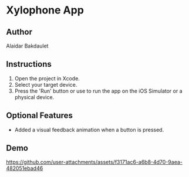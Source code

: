 # Xylophone App

## Author
Alaidar Bakdaulet

## Instructions
1. Open the project in Xcode.
2. Select your target device.
3. Press the 'Run' button or use  to run the app on the iOS Simulator or a physical device.

## Optional Features
- Added a visual feedback animation when a button is pressed.

## Demo

https://github.com/user-attachments/assets/f3171ac6-a6b8-4d70-9aea-482051ebad46


